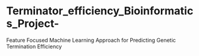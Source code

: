 # Terminator_efficiency_Bioinformatics_Project-
Feature Focused Machine Learning Approach for Predicting Genetic Termination Efficiency
